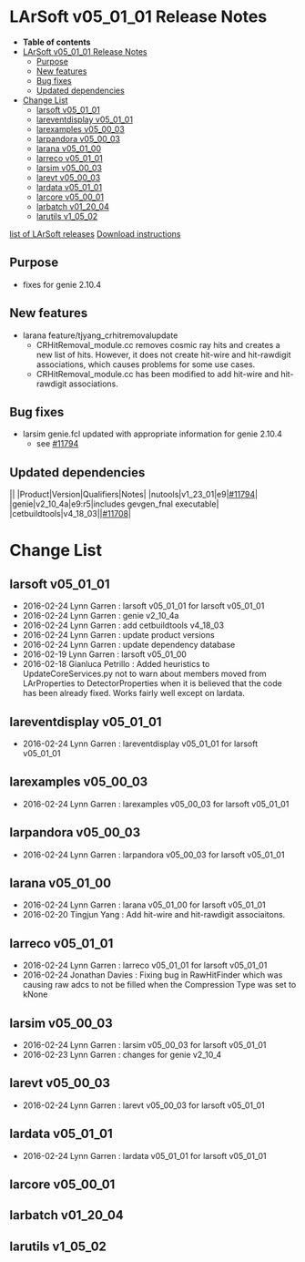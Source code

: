 LArSoft v05_01_01 Release Notes
======================================================================

-   **Table of contents**
-   [LArSoft v05_01_01 Release Notes](#LArSoft-v05_01_01-Release-Notes)
    -   [Purpose](#Purpose)
    -   [New features](#New-features)
    -   [Bug fixes](#Bug-fixes)
    -   [Updated dependencies](#Updated-dependencies)
-   [Change List](#Change-List)
    -   [larsoft v05_01_01](#larsoft-v05_01_01)
    -   [lareventdisplay v05_01_01](#lareventdisplay-v05_01_01)
    -   [larexamples v05_00_03](#larexamples-v05_00_03)
    -   [larpandora v05_00_03](#larpandora-v05_00_03)
    -   [larana v05_01_00](#larana-v05_01_00)
    -   [larreco v05_01_01](#larreco-v05_01_01)
    -   [larsim v05_00_03](#larsim-v05_00_03)
    -   [larevt v05_00_03](#larevt-v05_00_03)
    -   [lardata v05_01_01](#lardata-v05_01_01)
    -   [larcore v05_00_01](#larcore-v05_00_01)
    -   [larbatch v01_20_04](#larbatch-v01_20_04)
    -   [larutils v1_05_02](#larutils-v1_05_02)

[list of LArSoft releases](LArSoft_release_list)
[Download instructions](http://scisoft.fnal.gov/scisoft/bundles/larsoft/v05_01_01/larsoft-v05_01_01.html)

Purpose
--------------------

-   fixes for genie 2.10.4

New features
------------------------------

-   larana feature/tjyang_crhitremovalupdate
    -   CRHitRemoval_module.cc removes cosmic ray hits and creates a new list of hits. However, it does not create hit-wire and hit-rawdigit associations, which causes problems for some use cases.
    -   CRHitRemoval_module.cc has been modified to add hit-wire and hit-rawdigit associations.

Bug fixes
------------------------

-   larsim genie.fcl updated with appropriate information for genie 2.10.4
    -   see [\#11794](/redmine/issues/11794 "Bug: nutools and genie v2_10_4 (Closed)")

Updated dependencies
----------------------------------------------

||
|Product|Version|Qualifiers|Notes|
|nutools|v1_23_01|e9|[\#11794](/redmine/issues/11794 "Bug: nutools and genie v2_10_4 (Closed)")|
|genie|v2_10_4a|e9:r5|includes gevgen_fnal executable|
|cetbuildtools|v4_18_03||[\#11708](/redmine/issues/11708 "Bug: install_fhicl does not honor EXCLUDES (Closed)")|

Change List
============================

larsoft v05_01_01
------------------------------------------

-   2016-02-24 Lynn Garren : larsoft v05_01_01 for larsoft v05_01_01
-   2016-02-24 Lynn Garren : genie v2_10_4a
-   2016-02-24 Lynn Garren : add cetbuildtools v4_18_03
-   2016-02-24 Lynn Garren : update product versions
-   2016-02-24 Lynn Garren : update dependency database
-   2016-02-19 Lynn Garren : larsoft v05_01_00
-   2016-02-18 Gianluca Petrillo : Added heuristics to UpdateCoreServices.py not to warn about members moved from LArProperties to DetectorProperties when it is believed that the code has been already fixed. Works fairly well except on lardata.

lareventdisplay v05_01_01
----------------------------------------------------------

-   2016-02-24 Lynn Garren : lareventdisplay v05_01_01 for larsoft v05_01_01

larexamples v05_00_03
--------------------------------------------------

-   2016-02-24 Lynn Garren : larexamples v05_00_03 for larsoft v05_01_01

larpandora v05_00_03
------------------------------------------------

-   2016-02-24 Lynn Garren : larpandora v05_00_03 for larsoft v05_01_01

larana v05_01_00
----------------------------------------

-   2016-02-24 Lynn Garren : larana v05_01_00 for larsoft v05_01_01
-   2016-02-20 Tingjun Yang : Add hit-wire and hit-rawdigit associaitons.

larreco v05_01_01
------------------------------------------

-   2016-02-24 Lynn Garren : larreco v05_01_01 for larsoft v05_01_01
-   2016-02-24 Jonathan Davies : Fixing bug in RawHitFinder which was causing raw adcs to not be filled when the Compression Type was set to kNone

larsim v05_00_03
----------------------------------------

-   2016-02-24 Lynn Garren : larsim v05_00_03 for larsoft v05_01_01
-   2016-02-23 Lynn Garren : changes for genie v2_10_4

larevt v05_00_03
----------------------------------------

-   2016-02-24 Lynn Garren : larevt v05_00_03 for larsoft v05_01_01

lardata v05_01_01
------------------------------------------

-   2016-02-24 Lynn Garren : lardata v05_01_01 for larsoft v05_01_01

larcore v05_00_01
------------------------------------------

larbatch v01_20_04
--------------------------------------------

larutils v1_05_02
------------------------------------------
